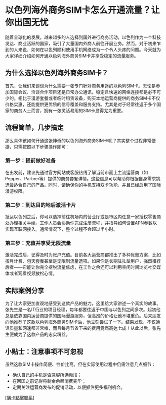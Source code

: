 # 以色列海外商务SIM卡怎么开通流量？让你出国无忧

随着全球化的发展，越来越多的人选择到国外进行商务活动。以色列作为一个科技发达、商业活跃的国家，吸引了大量国内外商人前往开展业务。然而，对于初来乍到的人来说，如何在以色列顺利使用手机网络成为一个令人头疼的问题。今天就为大家详细介绍如何开通以色列海外商务SIM卡并享受稳定的流量服务。

## 为什么选择以色列海外商务SIM卡？

首先，让我们来谈谈为什么需要一张专门针对商务用途的以色列SIM卡。无论是参加国际会议、洽谈合作项目还是日常办公通讯，稳定且快速的网络连接都是必不可少的。相比于漫游套餐或者临时租赁设备，购买本地运营商提供的商务SIM卡不仅价格实惠，还能提供更优质的信号覆盖和服务支持。尤其是对于经常往返于多个国家的商务人士而言，拥有一张灵活易用的SIM卡显得尤为重要。

## 流程简单，几步搞定

那么具体该如何开通这张神奇的以色列海外商务SIM卡呢？其实整个过程非常便捷，只需按照以下步骤操作即可：

### 第一步：提前做好准备

在出发前，建议先通过官方网站或客服热线了解当前市面上主流运营商（如Pepper、Partner等）提供的商务套餐详情。这些信息可以帮助你根据自身需求挑选最适合自己的产品。同时，请确保你的手机支持双卡功能，并且已经启用了国际漫游权限。

### 第二步：到达目的地后激活卡片

抵达以色列之后，你可以选择前往机场内的营业厅或是市区内任意一家授权零售商处办理相关手续。工作人员会协助你完成注册流程，并指导如何设置APN参数以实现互联网接入。通常情况下，整个过程不会超过半小时。

### 第三步：充值并享受无限流量

激活完成后，记得及时为账户充值。目前各大运营商都推出了多种优惠方案，比如按月计费、包天套餐甚至是无限制流量选项。如果你是长期驻扎型用户，强烈推荐后者——它能让你完全摆脱流量焦虑，在工作之余还可以利用空闲时间浏览社交媒体或者观看视频放松心情。

## 实际案例分享

为了让大家更加直观地感受到这款产品的魅力，这里给大家讲述一个真实的故事。张先生是一名IT行业的项目经理，每年都要往返于中国与以色列之间多次。起初他总是依靠国内运营商提供的国际漫游服务，但高昂的价格让他不堪重负。后来朋友向他推荐了这款以色列海外商务SIM卡后，他立刻尝试了一下。结果发现，不仅通话质量和网速都非常棒，而且每月节省下来的费用竟然高达七成！从此以后，张先生便成为了这款产品的忠实粉丝。

## 小贴士：注意事项不可忽视

虽然这款SIM卡操作简便、性价比高，但在实际使用过程中仍需注意几点细节：

- 确认自己的手机是否兼容所选频段；
- 在回国之前记得将剩余余额消费完毕；
- 定期关注运营商发布的促销活动，以便抓住更多福利机会。

[[購卡點擊聯系](https://t.me/s/esim1088)]